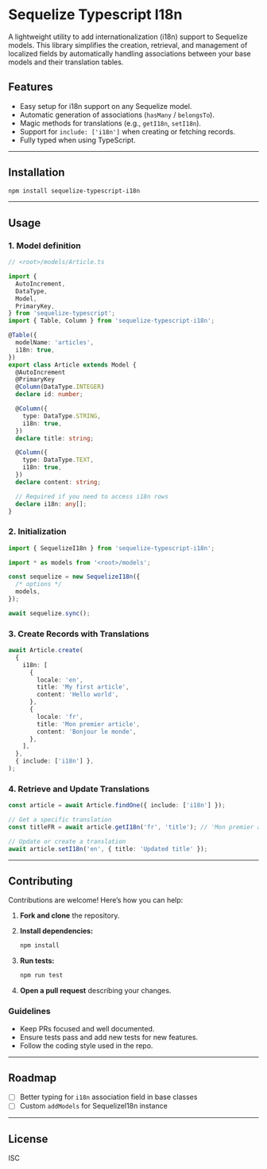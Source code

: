 # Sequelize Typescript I18n

A lightweight utility to add internationalization (i18n) support to Sequelize models. This library simplifies the creation, retrieval, and management of localized fields by automatically handling associations between your base models and their translation tables.

## Features

* Easy setup for i18n support on any Sequelize model.
* Automatic generation of associations (`hasMany` / `belongsTo`).
* Magic methods for translations (e.g., `getI18n`, `setI18n`).
* Support for `include: ['i18n']` when creating or fetching records.
* Fully typed when using TypeScript.

---

## Installation

```bash
npm install sequelize-typescript-i18n
```

---

## Usage

### 1. Model definition

```ts
// <root>/models/Article.ts

import {
  AutoIncrement,
  DataType,
  Model,
  PrimaryKey,
} from 'sequelize-typescript';
import { Table, Column } from 'sequelize-typescript-i18n';

@Table({
  modelName: 'articles',
  i18n: true,
})
export class Article extends Model {
  @AutoIncrement
  @PrimaryKey
  @Column(DataType.INTEGER)
  declare id: number;

  @Column({
    type: DataType.STRING,
    i18n: true,
  })
  declare title: string;

  @Column({
    type: DataType.TEXT,
    i18n: true,
  })
  declare content: string;

  // Required if you need to access i18n rows
  declare i18n: any[];
}
```

### 2. Initialization

```ts
import { SequelizeI18n } from 'sequelize-typescript-i18n';

import * as models from '<root>/models';

const sequelize = new SequelizeI18n({
  /* options */
  models,
});

await sequelize.sync();
```

### 3. Create Records with Translations

```ts
await Article.create(
  {
    i18n: [
      {
        locale: 'en',
        title: 'My first article',
        content: 'Hello world',
      },
      {
        locale: 'fr',
        title: 'Mon premier article',
        content: 'Bonjour le monde',
      },
    ],
  },
  { include: ['i18n'] },
);
```

### 4. Retrieve and Update Translations

```ts
const article = await Article.findOne({ include: ['i18n'] });

// Get a specific translation
const titleFR = await article.getI18n('fr', 'title'); // 'Mon premier article'

// Update or create a translation
await article.setI18n('en', { title: 'Updated title' });
```

---

## Contributing

Contributions are welcome! Here’s how you can help:

1. **Fork and clone** the repository.
2. **Install dependencies:**

   ```bash
   npm install
   ```
3. **Run tests:**

   ```bash
   npm run test
   ```
4. **Open a pull request** describing your changes.

### Guidelines

* Keep PRs focused and well documented.
* Ensure tests pass and add new tests for new features.
* Follow the coding style used in the repo.

---

## Roadmap

* [ ] Better typing for `i18n` association field in base classes
* [ ] Custom `addModels` for SequelizeI18n instance

---

## License

ISC
